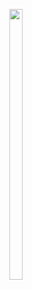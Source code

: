 <p>
  <img src="(https://github.com/Krupaparmar30/quick_starter_all_tasks/assets/149374671/22908ceb-d4f7-4618-b911-91edd952516a)"width=22% height=35%>
</p>
